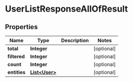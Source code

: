 

# UserListResponseAllOfResult


## Properties

| Name | Type | Description | Notes |
|------------ | ------------- | ------------- | -------------|
|**total** | **Integer** |  |  [optional] |
|**filtered** | **Integer** |  |  [optional] |
|**count** | **Integer** |  |  [optional] |
|**entities** | [**List&lt;User&gt;**](User.md) |  |  [optional] |



